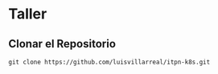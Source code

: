 # Taller

## Clonar el Repositorio

```
git clone https://github.com/luisvillarreal/itpn-k8s.git
```
